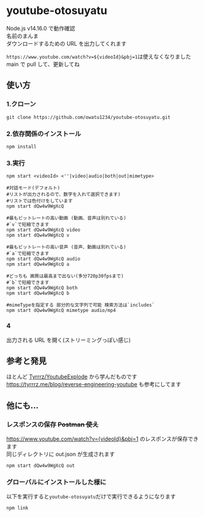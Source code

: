 # youtube-otosuyatu

Node.js v14.16.0 で動作確認  
名前のまんま  
ダウンロードするための URL を出力してくれます

`https://www.youtube.com/watch?v=${videoId}&pbj=1`は使えなくなりました  
main で pull して、更新してね

## 使い方

### 1.クローン

```
git clone https://github.com/owatu1234/youtube-otosuyatu.git
```

### 2.依存関係のインストール

```
npm install
```

### 3.実行

```shell
npm start <videoId> <''|video|audio|both|out|mimetype>

#対話モード(デフォルト)
#リストが出力されるので、数字を入れて選択できます)
#リストでは色付けをしています
npm start dQw4w9WgXcQ

#最もビットレートの高い動画 (動画、音声は別れている)
#`v`で短縮できます
npm start dQw4w9WgXcQ video
npm start dQw4w9WgXcQ v

#最もビットレートの高い音声 (音声、動画は別れている)
#`a`で短縮できます
npm start dQw4w9WgXcQ audio
npm start dQw4w9WgXcQ a

#どっちも 画質は最高まで出ない(多分720p30fpsまで)
#`b`で短縮できます
npm start dQw4w9WgXcQ both
npm start dQw4w9WgXcQ b

#mimeTypeを指定する 部分的な文字列で可能 検索方法は`includes`
npm start dQw4w9WgXcQ mimetype audio/mp4
```

### 4

出力される URL を開く(ストリーミングっぽい感じ)

## 参考と発見

ほとんど [Tyrrrz/YoutubeExplode](https://github.com/Tyrrrz/YoutubeExplode) から学んだものです  
https://tyrrrz.me/blog/reverse-engineering-youtube も参考にしてます

## 他にも...

### レスポンスの保存 ~~Postman 使え~~

https://www.youtube.com/watch?v={videoId}&pbj=1 のレスポンスが保存できます  
同じディレクトリに out.json が生成されます

```shell
npm start dQw4w9WgXcQ out
```

### グローバルにインストールした**様に**

以下を実行すると`youtube-otosuyatu`だけで実行できるようになります

```shell
npm link
```
